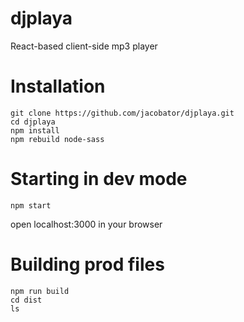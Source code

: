 # djplaya
React-based client-side mp3 player

# Installation
```
git clone https://github.com/jacobator/djplaya.git
cd djplaya
npm install
npm rebuild node-sass
```

# Starting in dev mode
```
npm start
```
open localhost:3000 in your browser

# Building prod files
```
npm run build
cd dist
ls
```
